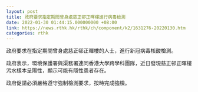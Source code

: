 ```yaml
---
layout: post
title: 政府要求指定期間曾身處慈正邨正暉樓進行病毒檢測
date: 2022-01-30 01:44:15.000000000 +08:00
link: https://news.rthk.hk/rthk/ch/component/k2/1631276-20220130.htm
categories: rthk
---
```


政府要求在指定期間曾身處慈正邨正暉樓的人士，進行新冠病毒核酸檢測。

政府表示，環境保護署與渠務署連同香港大學跨學科團隊，近日發現慈正邨正暉樓污水樣本呈陽性，顯示可能有隱性患者存在。

政府促請必須嚴格遵守強制檢測要求，按時完成強檢。
